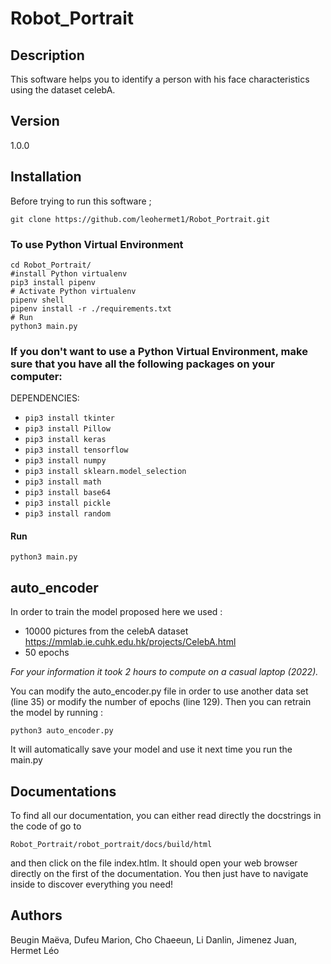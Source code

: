 # Robot_Portrait

## Description
This software helps you to identify a person with his face characteristics using the dataset celebA.

## Version
1.0.0

## Installation
Before trying to run this software ;
```
git clone https://github.com/leohermet1/Robot_Portrait.git
```
### To use Python Virtual Environment
```
cd Robot_Portrait/
#install Python virtualenv
pip3 install pipenv
# Activate Python virtualenv
pipenv shell
pipenv install -r ./requirements.txt
# Run 
python3 main.py
```

### If you don't want to use a Python Virtual Environment, make sure that you have all the following packages on your computer:
DEPENDENCIES:
+ `pip3 install tkinter`
+ `pip3 install Pillow`
+ `pip3 install keras`
+ `pip3 install tensorflow`
+ `pip3 install numpy`
+ `pip3 install sklearn.model_selection`
+ `pip3 install math`
+ `pip3 install base64`
+ `pip3 install pickle`
+ `pip3 install random`

#### Run
```
python3 main.py
```

## auto_encoder
In order to train the model proposed here we used : 
  - 10000 pictures from the celebA dataset https://mmlab.ie.cuhk.edu.hk/projects/CelebA.html 
  - 50 epochs

*For your information it took 2 hours to compute on a casual laptop (2022).*

You can modify the auto_encoder.py file in order to use another data set (line 35) or modify the number of epochs (line 129).
Then you can retrain the model by running :
```
python3 auto_encoder.py
```
It will automatically save your model and use it next time you run the main.py

## Documentations
To find all our documentation, you can either read directly the docstrings in the code of go to
```
Robot_Portrait/robot_portrait/docs/build/html
```
and then click on the file index.htlm. It should open your web browser directly on the first of the documentation. You then just have to navigate inside to discover everything you need!

## Authors
Beugin Maëva, Dufeu Marion, Cho Chaeeun, Li Danlin, Jimenez Juan, Hermet Léo
